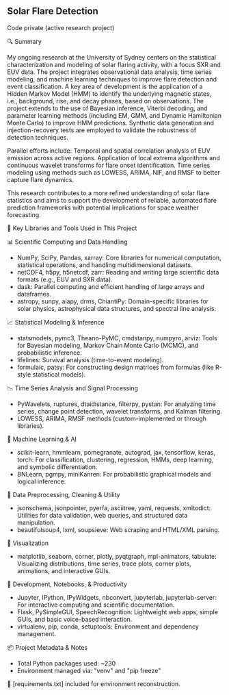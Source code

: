 ## Solar Flare Detection ##
Code private (active research project)

🔍 Summary

My ongoing research at the University of Sydney centers on the statistical characterization and modeling of solar flaring activity, with a focus SXR and EUV data. The project integrates observational data analysis, time series modeling, and machine learning techniques to improve flare detection and event classification. A key area of development is the application of a Hidden Markov Model (HMM) to identify the underlying magnetic states, i.e., background, rise, and decay phases, based on observations. The project extends to the use of Bayesian inference, Viterbi decoding, and parameter learning methods (including EM, GMM, and Dynamic Hamiltonian Monte Carlo) to improve HMM predictions. Synthetic data generation and injection-recovery tests are employed to validate the robustness of detection techniques.

Parallel efforts include:
	Temporal and spatial correlation analysis of EUV emission across active regions.
	Application of local extrema algorithms and continuous wavelet transforms for flare onset identification.
	Time series modeling using methods such as LOWESS, ARIMA, NIF, and RMSF to better capture flare dynamics.


This research contributes to a more refined understanding of solar flare statistics and aims to support the development of reliable, automated flare prediction frameworks with potential implications for space weather forecasting.

 🧰 Key Libraries and Tools Used in This Project

 📊 Scientific Computing and Data Handling
- NumPy, SciPy, Pandas, xarray: Core libraries for numerical computation, statistical operations, and handling multidimensional datasets.
- netCDF4, h5py, h5netcdf, zarr: Reading and writing large scientific data formats (e.g., EUV and SXR data).
- dask: Parallel computing and efficient handling of large arrays and dataframes.
- astropy, sunpy, aiapy, drms, ChiantiPy: Domain-specific libraries for solar physics, astrophysical data structures, and spectral line analysis.

 📈 Statistical Modeling & Inference
- statsmodels, pymc3, Theano-PyMC, cmdstanpy, numpyro, arviz: Tools for Bayesian modeling, Markov Chain Monte Carlo (MCMC), and probabilistic inference.
- lifelines: Survival analysis (time-to-event modeling).
- formulaic, patsy: For constructing design matrices from formulas (like R-style statistical models).

 📉 Time Series Analysis and Signal Processing
- PyWavelets, ruptures, dtaidistance, filterpy, pystan: For analyzing time series, change point detection, wavelet transforms, and Kalman filtering.
- LOWESS, ARIMA, RMSF methods (custom-implemented or through libraries).

 🤖 Machine Learning & AI
- scikit-learn, hmmlearn, pomegranate, autograd, jax, tensorflow, keras, torch: For classification, clustering, regression, HMMs, deep learning, and symbolic differentiation.
- BNLearn, pgmpy, miniKanren: For probabilistic graphical models and logical inference.

 🧪 Data Preprocessing, Cleaning & Utility
- jsonschema, jsonpointer, pyerfa, asciitree, yaml, requests, xmltodict: Utilities for data validation, web queries, and structured data manipulation.
- beautifulsoup4, lxml, soupsieve: Web scraping and HTML/XML parsing.

 🎨 Visualization
- matplotlib, seaborn, corner, plotly, pyqtgraph, mpl-animators, tabulate: Visualizing distributions, time series, trace plots, corner plots, animations, and interactive GUIs.

 🧰 Development, Notebooks, & Productivity
- Jupyter, IPython, IPyWidgets, nbconvert, jupyterlab, jupyterlab-server: For interactive computing and scientific documentation.
- Flask, PySimpleGUI, SpeechRecognition: Lightweight web apps, simple GUIs, and basic voice-based interaction.
- virtualenv, pip, conda, setuptools: Environment and dependency management.


 📦 Project Metadata & Notes
- Total Python packages used: ~230
- Environment managed via: "venv" and "pip freeze"

📄 [requirements.txt] included for environment reconstruction.



